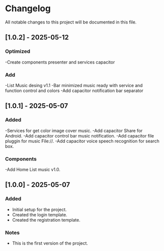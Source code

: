 # Changelog

All notable changes to this project will be documented in this file.

## [1.0.2] - 2025-05-12
### Optimized
-Create components presenter and services capacitor

### Add
-List Music desing v1.1 
-Bar minimized music ready with service and function control and colors
-Add capacitor notification bar separator

## [1.0.1] - 2025-05-07
### Added
-Services for get color image cover music.
-Add capacitor Share for Android.
-Add capacitor control bar music notification.
-Add capacitor file pluggin for music File://.
-Add capacitor voice speech recognition for search box.

### Components
-Add Home List music v1.0.


## [1.0.0] - 2025-05-07
### Added
- Initial setup for the project.
- Created the login template.
- Created the registration template.

### Notes
- This is the first version of the project.
